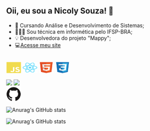 ## Oii, eu sou a Nicoly Souza! 👋


- 🌱 Cursando Análise e Desenvolvimento de Sistemas;
- 👩🏻‍💻 Sou técnica em informética pelo IFSP-BRA;
- 💡 Desenvolvedora do projeto "Mappy";
- 💻<a href="https://nicolysouzas.github.io/">Acesse meu site</a>

<div style="display: inline_block"><br>
  <img align="center" alt="Js" height="30" width="40" src="https://raw.githubusercontent.com/devicons/devicon/master/icons/javascript/javascript-plain.svg">
  <img align="center" alt="React" height="30" width="40" src="https://raw.githubusercontent.com/devicons/devicon/master/icons/react/react-original.svg">
  <img align="center" alt="HTML" height="30" width="40" src="https://raw.githubusercontent.com/devicons/devicon/master/icons/html5/html5-original.svg">
  <img align="center" alt="CSS" height="30" width="40" src="https://raw.githubusercontent.com/devicons/devicon/master/icons/css3/css3-original.svg">
</div>
<br>
<div>
  <a href = "mailto:nicolyc.souzasilva@gmail.com"><img src="https://img.shields.io/badge/-Gmail-%23333?style=for-the-badge&logo=gmail&logoColor=white" target="_blank"></a>
  <a href="https://www.linkedin.com/in/nicoly-souza-40b8bb2a5/" target="_blank"><img src="https://img.shields.io/badge/-LinkedIn-%230077B5?style=for-the-badge&logo=linkedin&logoColor=white" target="_blank"></a> 
</div>
<div>
  <a href="https://nicolysouzas.github.io/ "><img align="center" alt= height="30" width="40" src='https://github.com/devicons/devicon/blob/master/icons/github/github-original.svg'></a>
  </div>

  ![Anurag's GitHub stats](https://github-readme-stats.vercel.app/api?nicolysouzas=anuraghazra&showicons=true&theme=transparent)

![Anurag's GitHub stats](https://github-readme-stats.vercel.app/api?nicolysouzas=anuraghazra&showicons=true&theme=dracula)
